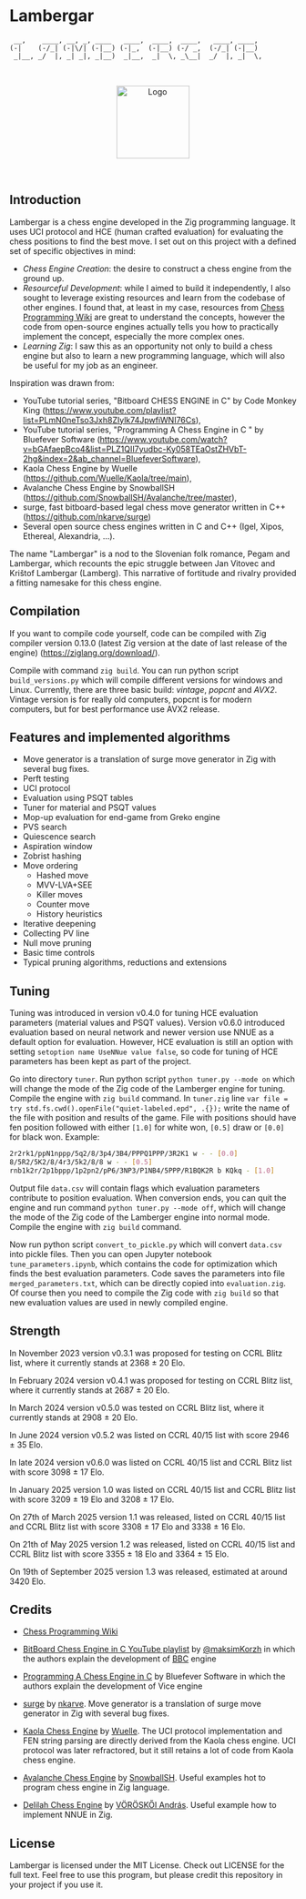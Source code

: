 # Lambergar

     __,    ____, __, _, ____   ____,  ____,  ____,   ____, ____, 
    (-|    (-/_| (-|\/| (-|__) (-|_,  (-|__) (-/ _,  (-/_| (-|__) 
     _|__, _/  |, _| _|, _|__)  _|__,  _|  \, _\__|  _/  |, _|  \,
     
<br/>
<p align="center">
<img src="DALL·E 2023-11-14 16.01.46 - two chess knights figures with knights sitting on them, fighting each other, pixel art.png" alt="Logo" width=128 height=128/>
</p>
<br/>

## Introduction

Lambergar is a chess engine developed in the Zig programming language. It uses UCI protocol and HCE (human crafted evaluation) for evaluating the chess positions to find the best move. I set out on this project with a defined set of specific objectives in mind:

- *Chess Engine Creation*: the desire to construct a chess engine from the ground up.
- *Resourceful Development*: while I aimed to build it independently, I also sought to leverage existing resources and learn from the codebase of other engines. I found that, at least in my case, resources from [Chess Programming Wiki](https://www.chessprogramming.org/) are great to understand the concepts, however the code from open-source engines actually tells you how to practically implement the concept, especially the more complex ones.
- *Learning Zig*: I saw this as an opportunity not only to build a chess engine but also to learn a new programming language, which will also be useful for my job as an engineer.

Inspiration was drawn from:

- YouTube tutorial series, "Bitboard CHESS ENGINE in C" by Code Monkey King (<https://www.youtube.com/playlist?list=PLmN0neTso3Jxh8ZIylk74JpwfiWNI76Cs>),
- YouTube tutorial series, "Programming A Chess Engine in C " by Bluefever Software (<https://www.youtube.com/watch?v=bGAfaepBco4&list=PLZ1QII7yudbc-Ky058TEaOstZHVbT-2hg&index=2&ab_channel=BluefeverSoftware>),
- Kaola Chess Engine by Wuelle (<https://github.com/Wuelle/Kaola/tree/main>),
- Avalanche Chess Engine by SnowballSH (<https://github.com/SnowballSH/Avalanche/tree/master>),
- surge, fast bitboard-based legal chess move generator written in C++ (<https://github.com/nkarve/surge>)
- Several open source chess engines written in C and C++ (Igel, Xipos, Ethereal, Alexandria, ...).

The name "Lambergar" is a nod to the Slovenian folk romance, Pegam and Lambergar, which recounts the epic struggle between Jan Vitovec and Krištof Lambergar (Lamberg). This narrative of fortitude and rivalry provided a fitting namesake for this chess engine.

## Compilation

If you want to compile code yourself, code can be compiled with Zig compiler version 0.13.0 (latest Zig version at the date of last release of the engine) (<https://ziglang.org/download/>).

Compile with command `zig build`. You can run python script `build_versions.py` which will compile different versions for windows and Linux. Currently, there are three basic build: *vintage*, *popcnt* and *AVX2*. Vintage version is for really old computers, popcnt is for modern computers, but for best performance use AVX2 release.

## Features and implemented algorithms

- Move generator is a translation of surge move generator in Zig with several bug fixes.
- Perft testing
- UCI protocol
- Evaluation using PSQT tables
- Tuner for material and PSQT values
- Mop-up evaluation for end-game from Greko engine
- PVS search
- Quiescence search
- Aspiration window
- Zobrist hashing
- Move ordering
  - Hashed move
  - MVV-LVA+SEE
  - Killer moves
  - Counter move
  - History heuristics
- Iterative deepening
- Collecting PV line
- Null move pruning
- Basic time controls
- Typical pruning algorithms, reductions and extensions

## Tuning

Tuning was introduced in version v0.4.0 for tuning HCE evaluation parameters (material values and PSQT values). Version v0.6.0 introduced evaluation based on neural network and newer version use NNUE as a default option for evaluation. However, HCE evaluation is still an option with setting `setoption name UseNNue value false`, so code for tuning of HCE parameters has been kept as part of the project. 

Go into directory `tuner`. Run python script `python tuner.py --mode on` which will change the mode of the Zig code of the Lamberger engine for tuning. Compile the engine with `zig build` command. In `tuner.zig` line `var file = try std.fs.cwd().openFile("quiet-labeled.epd", .{});` write the name of the file with position and results of the game. File with positions should have fen position followed with either `[1.0]` for white won, `[0.5]` draw or `[0.0]` for black won.
Example:

```bash
2r2rk1/ppN1nppp/5q2/8/3p4/3B4/PPPQ1PPP/3R2K1 w - - [0.0]
8/5R2/5K2/8/4r3/5k2/8/8 w - - [0.5]
rnb1k2r/2p1bppp/1p2pn2/pP6/3NP3/P1NB4/5PPP/R1BQK2R b KQkq - [1.0]
```

Output file `data.csv` will contain flags which evaluation parameters contribute to position evaluation. When conversion ends, you can quit the engine and run command `python tuner.py --mode off`, which will change the mode of the Zig code of the Lamberger engine into normal mode. Compile the engine with `zig build` command.

Now run python script `convert_to_pickle.py` which will convert `data.csv` into pickle files. Then you can open Jupyter notebook `tune_parameters.ipynb`, which contains the code for optimization which finds the best evaluation parameters. Code saves the parameters into file `merged_parameters.txt`, which can be directly copied into `evaluation.zig`. Of course then you need to compile the Zig code with `zig build` so that new evaluation values are used in newly compiled engine.

## Strength

In November 2023 version v0.3.1 was proposed for testing on CCRL Blitz list, where it currently stands at 2368 &plusmn; 20 Elo.

In February 2024 version v0.4.1 was proposed for testing on CCRL Blitz list, where it currently stands at 2687 &plusmn; 20 Elo.

In March 2024 version v0.5.0 was tested on CCRL Blitz list, where it currently stands at 2908 &plusmn; 20 Elo.

In June 2024 version v0.5.2 was listed on CCRL 40/15 list with score 2946 &plusmn; 35 Elo.

In late 2024 version v0.6.0 was listed on CCRL 40/15 list and CCRL Blitz list with score 3098 &plusmn; 17 Elo.

In January 2025 version 1.0 was listed on CCRL 40/15 list and CCRL Blitz list with score 3209 &plusmn; 19 Elo and 3208 &plusmn; 17 Elo.

On 27th of March 2025 version 1.1 was released, listed on CCRL 40/15 list and CCRL Blitz list with score 3308 &plusmn; 17 Elo and 3338 &plusmn; 16 Elo.

On 21th of May 2025 version 1.2 was released, listed on CCRL 40/15 list and CCRL Blitz list with score 3355 &plusmn; 18 Elo and 3364 &plusmn; 15 Elo.

On 19th of September 2025 version 1.3 was released, estimated at around 3420 Elo.


## Credits

- [Chess Programming Wiki](https://www.chessprogramming.org/)

- [BitBoard Chess Engine in C YouTube playlist](https://www.youtube.com/playlist?list=PLmN0neTso3Jxh8ZIylk74JpwfiWNI76Cs) by [@maksimKorzh](https://github.com/maksimKorzh) in which the authors explain the development of [BBC](https://github.com/maksimKorzh/bbc) engine

- [Programming A Chess Engine in C](https://www.youtube.com/watch?v=bGAfaepBco4&list=PLZ1QII7yudbc-Ky058TEaOstZHVbT-2hg&index=2&ab_channel=BluefeverSoftware) by Bluefever Software in which the authors explain the development of Vice engine

- [surge](https://github.com/nkarve/surge) by [nkarve](https://github.com/nkarve). Move generator is a translation of surge move generator in Zig with several bug fixes.

- [Kaola Chess Engine](https://github.com/Wuelle/Kaola/tree/main) by [Wuelle](https://github.com/Wuelle). The UCI protocol implementation and FEN string parsing are directly derived from the Kaola chess engine. UCI protocol was later refractored, but it still retains a lot of code from Kaola chess engine.

- [Avalanche Chess Engine](https://github.com/SnowballSH/Avalanche/tree/master) by [SnowballSH](https://github.com/SnowballSH). Useful examples hot to program chess engine in Zig language.

- [Delilah Chess Engine](https://git.sr.ht/~voroskoi/delilah) by [VÖRÖSKŐI András](https://git.sr.ht/~voroskoi/). Useful example how to implement NNUE in Zig.

## License

Lambergar is licensed under the MIT License. Check out LICENSE for the full text. Feel free to use this program, but please credit this repository in your project if you use it.
